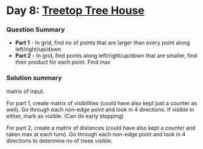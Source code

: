 # Day 8: [Treetop Tree House](https://adventofcode.com/2022/day/8)

### Question Summary
- **Part 1** - In grid, find no of points that are larger than every point along left/right/up/down
- **Part 2** - In grid, find points along left/right/up/down that are smaller, find their product for each point. Find max

### Solution summary 

matrix of input. 

For part 1, create matrix of visibilities (could have also kept just a counter as well). Go through each non-edge point and look in 4 directions. If visible in either, mark as visible. (Can do early stopping)

For part 2, create a matrix of distances (could have also kept a counter and taken max at each turn). Go through each non-edge point and look in 4 directions to determine no of trees visible. 
